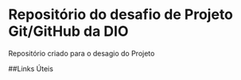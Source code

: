 # Repositório do desafio de Projeto Git/GitHub da DIO 
Repositório criado para o desagio do Projeto

##Links Úteis
